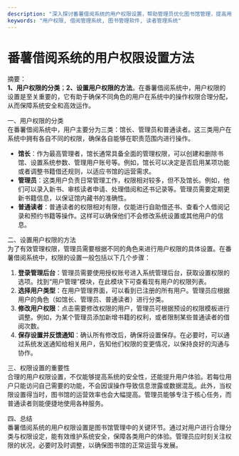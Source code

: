 ```yaml
---
description: "深入探讨番薯借阅系统的用户权限设置，帮助管理员优化图书馆管理，提高用户体验。"
keywords: "用户权限, 借阅管理系统, 图书管理软件, 读者管理系统"
---
```

# 番薯借阅系统的用户权限设置方法

摘要：  
**1、用户权限的分类**；**2、设置用户权限的方法**。在番薯借阅系统中，用户权限的设置是至关重要的，它有助于确保不同角色的用户在系统中的操作权限合理分配，从而保障系统安全和高效运作。

一、用户权限的分类  
在番薯借阅系统中，用户主要分为三类：馆长、管理员和普通读者。这三类用户在系统中拥有各自不同的权限，确保各自能够在职责范围内进行操作。  

- **馆长**：作为最高管理者，馆长通常具备全面的管理权限，可以创建和删除书馆、设置系统参数、管理用户账号等。例如，馆长可以决定是否启用某项功能或者调整书籍借还规则，以适应书馆的运营需求。  
- **管理员**：这类用户负责日常管理工作，权限相对较多，但不及馆长。例如，他们可以录入新书、审核读者申请、处理借阅和还书记录等。管理员需要定期更新书籍信息，以保证馆内藏书的准确性。  
- **普通读者**：普通读者的权限相对有限，仅能进行自助借还书、查看个人借阅记录和预约书籍等操作。这样可以确保他们不会修改系统设置或其他用户的信息。  

二、设置用户权限的方法  
为了有效管理权限，管理员需要根据不同的角色来进行用户权限的具体设置。在番薯借阅系统中，权限的设置一般包括以下几个步骤：  

1. **登录管理后台**：管理员需要使用授权账号进入系统管理后台，获取设置权限的选项。找到“用户管理”模块，在此模块下可查看现有用户的权限列表。  
2. **选择用户类型**：在用户管理界面，可以看到已注册的所有用户。管理员应根据用户的角色（如馆长、管理员、普通读者）进行分类。  
3. **修改用户权限**：点击需要修改权限的用户，管理员可根据预设的权限模板进行调整。例如，为某个管理员添加新增书籍的权利，或者限制某些普通读者的借阅次数。  
4. **保存设置并反馈通知**：确认所有修改后，确保将设置保存。在必要时，可以通过系统发送通知给相关用户，告知他们权限的变更情况，以保持良好的沟通与协作。  

三、权限设置的重要性  
合理的用户权限设置，不仅能够提高系统的安全性，还能提升用户体验。若每位用户只能访问自己需要的功能，不会因误操作导致信息泄露或数据混乱。此外，当权限设置得当时，图书馆的运营效率也会大幅提高。管理员能够专注于核心任务，而普通读者则能便捷地使用各种服务。  

四、总结  
番薯借阅系统的用户权限设置是图书馆管理中的关键环节。通过对用户进行合理分类与权限设定，能有效维护系统安全，保障各类用户的体验。管理员应时刻关注权限的状况，必要时及时调整，以确保图书馆的正常运营与发展。
